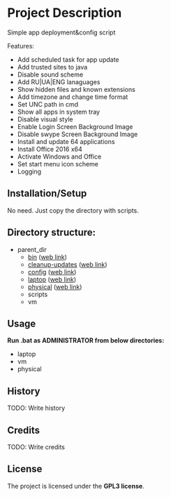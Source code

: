 # Project Description

Simple app deployment&config script
  
Features:

* Add scheduled task for app update
* Add trusted sites to java
* Disable sound scheme
* Add RU|UA|ENG lanaguages
* Show hidden files and known extensions
* Add timezone and change time format
* Set UNC path in cmd
* Show all apps in system tray
* Disable visual style
* Enable Login Screen Background Image
* Disable swype Screen Background Image
* Install and update 64 applications
* Install Office 2016 x64
* Activate Windows and Office
* Set start menu icon scheme
* Logging


## Installation/Setup
No need. Just copy the directory with scripts.


## Directory structure:

* parent_dir
    * [bin](build-win/bin/README.md) ([web link](bin))
    * [cleanup-updates](build-win/cleanup-updates/README.md) ([web link](cleanup-updates))
    * [config](build-win/config/README.md) ([web link](config))
    * [laptop](build-win/laptop/README.md) ([web link](laptop))
    * [physical](build-win/physical/README.md) ([web link](physical))
    * scripts
    * vm

## Usage

**Run .bat as ADMINISTRATOR from below directories:**  
* laptop
* vm
* physical

## History

TODO: Write history

## Credits

TODO: Write credits

## License

The project is licensed under the **GPL3 license**.  
